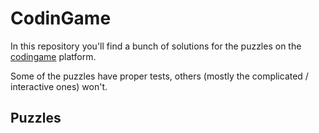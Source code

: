 # CodinGame

In this repository you'll find a bunch of solutions for the puzzles on the [codingame](https://codingame.com) platform.

Some of the puzzles have proper tests, others (mostly the complicated / interactive ones) won't.

## Puzzles

<!-- TABLE:START -->
<!-- TABLE:END -->
